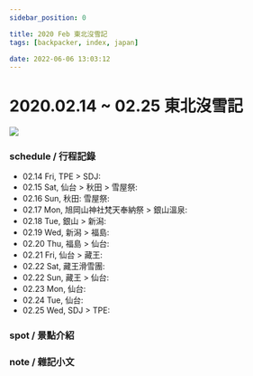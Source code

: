 ```yaml
---
sidebar_position: 0

title: 2020 Feb 東北沒雪記
tags: [backpacker, index, japan]

date: 2022-06-06 13:03:12
---
```


2020.02.14 ~ 02.25 東北沒雪記
===========================

![](https://lh3.googleusercontent.com/OlkxUiIJstkaeqc9_NeZ2O4q7-bxZK3mDbdEE_3TB7Yj4N5A7lnK_Q4KcRSOuVtHg2vzl5kAbrBBbV4UDdlfAzPRtSRO8Hsm6OHkUFCVWJnA84JTynWI4LiyUDxYtZRqlj26PGgZlCcImb98jgMjCnMGTIw2d1T8A7ZHBNKYp-BWi5q9o7uBVZrkBcUas3t6BaqTuxyMQxNQ6nDTWjk4M4riFw_lIuw4slsTxPouQabUzDYqWPh76WUNXvg2m9UqAEZ2vKml5xt943nVdNli6HZCc5dQnuujQZg_S781gfG5g0OKzYZXz4AdU2BaOChJUVDAFXRHysPgjfpg_mvRSPmQ1bSm3X8_MgzbPTMqA84uIPFrtB5O0qRJpJcrrSh19Cc0ddvaHdgJtklnRUhzaF4SHgsR_FJY_7a-UY3Fd_EMFIHIAGd-POYl2BCdojdfZ45OM1RzBN2NSevOi0xlzeN_vWmJqffa7NakGBcIJ7y7nlGmM1MEq_0z4zHuy4kcJmalOejdEiQE7Eojz1NoK73BhaZ_960APBMgPsmCqDzG1-_oRZzFlmXMXfLDLTSgykIZeKcbBas-_RZePdO3JI9x72nD1pwq1MxlMCkXwiQ3X37Gd7t7rgqlSSAo3vNQboZq7fOyOrp6us0wV0wrsx4y35sueQ9iz9r82BQg-1-WpNZvPsyPdvBiHMV_cSgFtOilHxB3Z_jdiuGSdy3-DQoOSdkaWX0LY-MyHvAOGHjYfHe2ZE_j_bjQixOBfdk=w800-no?authuser=0)

### schedule / 行程記錄 ###

-   02.14 Fri, TPE > SDJ:
-   02.15 Sat, 仙台 > 秋田 > 雪屋祭: 
-   02.16 Sun, 秋田: 雪屋祭:
-   02.17 Mon, 旭岡山神社梵天奉納祭 > 銀山溫泉:
-   02.18 Tue, 銀山 > 新潟:
-   02.19 Wed, 新潟 > 福島:
-   02.20 Thu, 福島 > 仙台:
-   02.21 Fri, 仙台 > 藏王:
-   02.22 Sat, 藏王滑雪團:
-   02.22 Sun, 藏王 > 仙台:
-   02.23 Mon, 仙台:
-   02.24 Tue, 仙台:
-   02.25 Wed, SDJ > TPE:

### spot / 景點介紹 ###


### note / 雜記小文 ###


<!-- Lonely Planet
00 Index
10 schedule
40 spot
    41 roma
    42 venus
    43 米蘭
    4ˋ4 南義
50 cuisine
55 lodge
70 note
    78 orz
    80 essaya
-->

